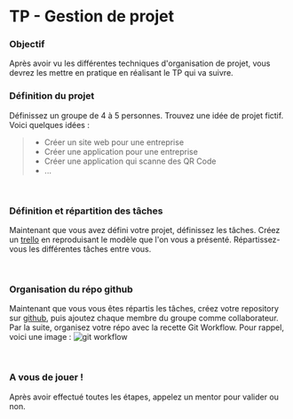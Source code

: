 # TP - Gestion de projet

### Objectif

Après avoir vu les différentes techniques d'organisation de projet, vous devrez les mettre en pratique en réalisant le TP qui va suivre.
<br>

### Définition du projet

Définissez un groupe de 4 à 5 personnes.
Trouvez une idée de projet fictif. Voici quelques idées :
> - Créer un site web pour une entreprise
> - Créer une application pour une entreprise
> - Créer une application qui scanne des QR Code
> - ...

<br>

### Définition et répartition des tâches

Maintenant que vous avez défini votre projet, définissez les tâches. Créez un [trello](https://trello.com/) en reproduisant le modèle que l'on vous a présenté.
Répartissez-vous les différentes tâches entre vous.

<br>

### Organisation du répo github

Maintenant que vous vous êtes répartis les tâches, créez votre repository sur [github](https://github.com/), puis ajoutez chaque membre du groupe comme collaborateur. 
Par la suite, organisez votre répo avec la recette Git Workflow.
Pour rappel, voici une image :
![git workflow](https://i.imgur.com/qQVJStx.png)

<br>

### A vous de jouer !

Après avoir effectué toutes les étapes, appelez un mentor pour valider ou non.